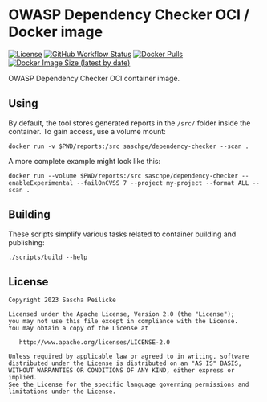 # OWASP Dependency Checker OCI / Docker image

[![License](https://img.shields.io/github/license/saschpe/docker-dependency-checker)](https://opensource.org/licenses/Apache-2.0)
[![GitHub Workflow Status](https://img.shields.io/github/actions/workflow/status/saschpe/docker-dependency-checker/ci.yml?branch=main)](https://github.com/saschpe/docker-dependency-checker/actions?query=branch%3Amain++)
[![Docker Pulls](https://img.shields.io/docker/pulls/saschpe/dependency-checker)](https://hub.docker.com/r/saschpe/dependency-checker)
[![Docker Image Size (latest by date)](https://img.shields.io/docker/image-size/saschpe/dependency-checker)](https://hub.docker.com/r/saschpe/dependency-checker)

OWASP Dependency Checker OCI container image.

## Using

By default, the tool stores generated reports in the `/src/` folder inside the container. To gain
access, use a volume mount:

```shell
docker run -v $PWD/reports:/src saschpe/dependency-checker --scan .
```

A more complete example might look like this:

```shell
docker run --volume $PWD/reports:/src saschpe/dependency-checker --enableExperimental --failOnCVSS 7 --project my-project --format ALL --scan .
```

## Building

These scripts simplify various tasks related to container building and
publishing:

```shell
./scripts/build --help
```

## License

    Copyright 2023 Sascha Peilicke

    Licensed under the Apache License, Version 2.0 (the "License");
    you may not use this file except in compliance with the License.
    You may obtain a copy of the License at

       http://www.apache.org/licenses/LICENSE-2.0

    Unless required by applicable law or agreed to in writing, software
    distributed under the License is distributed on an "AS IS" BASIS,
    WITHOUT WARRANTIES OR CONDITIONS OF ANY KIND, either express or implied.
    See the License for the specific language governing permissions and
    limitations under the License.
